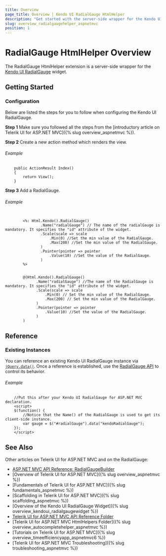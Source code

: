 ```yaml
---
title: Overview
page_title: Overview | Kendo UI RadialGauge HtmlHelper
description: "Get started with the server-side wrapper for the Kendo UI RadialGauge widget for ASP.NET MVC."
slug: overview_radialgaugehelper_aspnetmvc
position: 1
---
```


# RadialGauge HtmlHelper Overview

The RadialGauge HtmlHelper extension is a server-side wrapper for the [Kendo UI RadialGauge](../../../kendo-ui/api/javascript/dataviz/ui/radialgauge) widget.

## Getting Started

### Configuration

Below are listed the steps for you to follow when configuring the Kendo UI RadialGauge.

**Step 1** Make sure you followed all the steps from the [introductory article on Telerik UI for ASP.NET MVC]({% slug overview_aspnetmvc %}).

**Step 2** Create a new action method which renders the view.

###### Example

        public ActionResult Index()
        {
            return View();
        }

**Step 3** Add a RadialGauge.

###### Example

```tab-ASPX

        <%: Html.Kendo().RadialGauge()
                .Name("radialGauge") // The name of the radialGauge is mandatory. It specifies the "id" attribute of the widget.
                .Scale(scale => scale
                    .Min(0) //Set the min value of the RadialGauge.
                    .Max(200) //Set the min value of the RadialGauge.
                )
                .Pointer(pointer => pointer
                    .Value(10) //Set the value of the RadialGauge.
                )
        %>
```
```tab-Razor

        @(Html.Kendo().RadialGauge()
              .Name("radialGauge") //The name of the RadialGauge is mandatory. It specifies the "id" attribute of the widget.
              .Scale(scale => scale
                  .Min(0) // Set the min value of the RadialGauge.
                  .Max(200) // Set the min value of the RadialGauge.
              )
              .Pointer(pointer => pointer
                  .Value(10) //Set the value of the RadialGauge.
              )
        )
```

## Reference

### Existing Instances

You can reference an existing Kendo UI RadialGauge instance via [`jQuery.data()`](http://api.jquery.com/jQuery.data/). Once a reference is established, use the [RadialGauge API](../../../kendo-ui/api/javascript/dataviz/ui/radialgauge#methods) to control its behavior.

###### Example

        //Put this after your Kendo UI RadialGauge for ASP.NET MVC declaration.
        <script>
        $(function() {
            //Notice that the Name() of the RadialGauge is used to get its client-side instance.
            var gauge = $("#radialGauge").data("kendoRadialGauge");
        });
        </script>

## See Also

Other articles on Telerik UI for ASP.NET MVC and on the RadialGauge:

* [ASP.NET MVC API Reference: RadialGaugeBuilder](/api/Kendo.Mvc.UI.Fluent/RadialGaugeBuilder)
* [Overview of Telerik UI for ASP.NET MVC]({% slug overview_aspnetmvc %})
* [Fundamentals of Telerik UI for ASP.NET MVC]({% slug fundamentals_aspnetmvc %})
* [Scaffolding in Telerik UI for ASP.NET MVC]({% slug scaffolding_aspnetmvc %})
* [Overview of the Kendo UI RadialGauge Widget]({% slug overview_kendoui_radialgaugewidget %})
* [Telerik UI for ASP.NET MVC API Reference Folder](/api/Kendo.Mvc/AggregateFunction)
* [Telerik UI for ASP.NET MVC HtmlHelpers Folder]({% slug overview_autocompletehelper_aspnetmvc %})
* [Tutorials on Telerik UI for ASP.NET MVC]({% slug overview_timeefficiencyapp_aspnetmvc6 %})
* [Telerik UI for ASP.NET MVC Troubleshooting]({% slug troubleshooting_aspnetmvc %})
